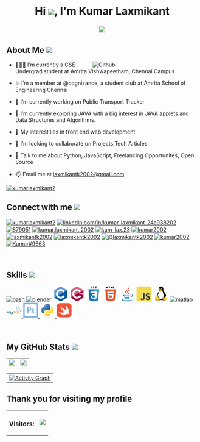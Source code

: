 <h1 align="center"">Hi <img src = "https://raw.githubusercontent.com/MartinHeinz/MartinHeinz/master/wave.gif" width = 50px>, I'm Kumar Laxmikant</h1>
<h3 align="center">
                  <p align="center">
  <a href="https://github.com/DenverCoder1/readme-typing-svg"><img src="https://readme-typing-svg.herokuapp.com?color=8203B3&lines=Computer+Science+Student;iOS+App+Developer;DS%20|%20AI%20|%20ML%20Enthusiast;Web%20Developer;Always%20learning%20new%20things&center=true&width=500&height=50"></a>
                  </p>
</h3>

<h2> About Me <img src = "https://media0.giphy.com/media/KDDpcKigbfFpnejZs6/giphy.gif?cid=ecf05e47oy6f4zjs8g1qoiystc56cu7r9tb8a1fe76e05oty&rid=giphy.gif" width = 100px></h2> 

<img width="55%" align="right" alt="Github" src="https://camo.githubusercontent.com/bb27b9c1df90df738e91a54665d3adb08f60583fad2f266ffbde14508e6dc918/68747470733a2f2f692e70696e696d672e636f6d2f6f726967696e616c732f65342f32362f37302f65343236373032656466383734623138316163656431653266613563366364652e676966" />


- 👨🏽‍💻 I’m currently a CSE Undergrad student at Amrita Vishwapeetham, Chennai Campus

- ✨ I’m a member at @cognizance, a student club at Amrita School of Engineering Chennai

- 🔭 I’m currently working on Public Transport Tracker

- 🌱 I’m currently exploring JAVA with a big interest in JAVA applets and Data Structures and Algorithms.

- 🤔 My interest lies in front end web development.

- 👯 I’m looking to collaborate on Projects,Tech Articles 

- 💬 Talk to me about Python, JavaScript, Freelancing Opportunites, Open Source 

- 📫 Email me at <a href="mailto:laxmikantk2002@gmail.com">laxmikantk2002@gmail.com</a>

<p align="left"> <a href="https://twitter.com/kumarlaxmikant2" target="blank"><img src="https://img.shields.io/twitter/follow/kumarlaxmikant2?logo=twitter&style=for-the-badge" alt="kumarlaxmikant2" /></a> </p>

<h2> Connect with me <img src='https://raw.githubusercontent.com/ShahriarShafin/ShahriarShafin/main/Assets/handshake.gif' width="100px"> </h2>
<p align="left">
<a href="https://twitter.com/kumarlaxmikant2" target="blank"><img align="center" src="https://raw.githubusercontent.com/rahuldkjain/github-profile-readme-generator/master/src/images/icons/Social/twitter.svg" alt="kumarlaxmikant2" height="30" width="40" /></a>
<a href="https://linkedin.com/in/linkedin.com/in/kumar-laxmikant-24a938202" target="blank"><img align="center" src="https://raw.githubusercontent.com/rahuldkjain/github-profile-readme-generator/master/src/images/icons/Social/linked-in-alt.svg" alt="linkedin.com/in/kumar-laxmikant-24a938202" height="30" width="40" /></a>
<a href="https://stackoverflow.com/users/879051" target="blank"><img align="center" src="https://raw.githubusercontent.com/rahuldkjain/github-profile-readme-generator/master/src/images/icons/Social/stack-overflow.svg" alt="879051" height="30" width="40" /></a>
<a href="https://fb.com/kumar.laxmikant.2002" target="blank"><img align="center" src="https://raw.githubusercontent.com/rahuldkjain/github-profile-readme-generator/master/src/images/icons/Social/facebook.svg" alt="kumar.laxmikant.2002" height="30" width="40" /></a>
<a href="https://instagram.com/kum_lax.23" target="blank"><img align="center" src="https://raw.githubusercontent.com/rahuldkjain/github-profile-readme-generator/master/src/images/icons/Social/instagram.svg" alt="kum_lax.23" height="30" width="40" /></a>
<a href="https://www.codechef.com/users/kumar2002" target="blank"><img align="center" src="https://cdn.jsdelivr.net/npm/simple-icons@3.1.0/icons/codechef.svg" alt="kumar2002" height="30" width="40" /></a>
<a href="https://www.hackerrank.com/laxmikantk2002" target="blank"><img align="center" src="https://raw.githubusercontent.com/rahuldkjain/github-profile-readme-generator/master/src/images/icons/Social/hackerrank.svg" alt="laxmikantk2002" height="30" width="40" /></a>
<a href="https://www.leetcode.com/laxmikantk2002" target="blank"><img align="center" src="https://raw.githubusercontent.com/rahuldkjain/github-profile-readme-generator/master/src/images/icons/Social/leet-code.svg" alt="laxmikantk2002" height="30" width="40" /></a>
<a href="https://www.hackerearth.com/@laxmikantk2002" target="blank"><img align="center" src="https://raw.githubusercontent.com/rahuldkjain/github-profile-readme-generator/master/src/images/icons/Social/hackerearth.svg" alt="@laxmikantk2002" height="30" width="40" /></a>
<a href="https://www.topcoder.com/members/kumar2002" target="blank"><img align="center" src="https://cdn.jsdelivr.net/npm/simple-icons@3.0.1/icons/topcoder.svg" alt="kumar2002" height="30" width="40" /></a>
<a href="https://discord.gg/Kumar#9663" target="blank"><img align="center" src="https://raw.githubusercontent.com/rahuldkjain/github-profile-readme-generator/master/src/images/icons/Social/discord.svg" alt="Kumar#9663" height="30" width="40" /></a>
</p>

<br>

<h2> Skills <img src = "https://media2.giphy.com/media/QssGEmpkyEOhBCb7e1/giphy.gif?cid=ecf05e47a0n3gi1bfqntqmob8g9aid1oyj2wr3ds3mg700bl&rid=giphy.gif" width = 32px> </h2>
<p align="left"> <a href="https://www.gnu.org/software/bash/" target="_blank"> <img src="https://www.vectorlogo.zone/logos/gnu_bash/gnu_bash-icon.svg" alt="bash" width="40" height="40"/> </a> <a href="https://www.blender.org/" target="_blank"> <img src="https://download.blender.org/branding/community/blender_community_badge_white.svg" alt="blender" width="40" height="40"/> </a> <a href="https://www.cprogramming.com/" target="_blank"> <img src="https://raw.githubusercontent.com/devicons/devicon/master/icons/c/c-original.svg" alt="c" width="40" height="40"/> </a> <a href="https://www.w3schools.com/cpp/" target="_blank"> <img src="https://raw.githubusercontent.com/devicons/devicon/master/icons/cplusplus/cplusplus-original.svg" alt="cplusplus" width="40" height="40"/> </a> <a href="https://www.w3schools.com/css/" target="_blank"> <img src="https://raw.githubusercontent.com/devicons/devicon/master/icons/css3/css3-original-wordmark.svg" alt="css3" width="40" height="40"/> </a> <a href="https://www.w3.org/html/" target="_blank"> <img src="https://raw.githubusercontent.com/devicons/devicon/master/icons/html5/html5-original-wordmark.svg" alt="html5" width="40" height="40"/> </a> <a href="https://www.java.com" target="_blank"> <img src="https://raw.githubusercontent.com/devicons/devicon/master/icons/java/java-original.svg" alt="java" width="40" height="40"/> </a> <a href="https://developer.mozilla.org/en-US/docs/Web/JavaScript" target="_blank"> <img src="https://raw.githubusercontent.com/devicons/devicon/master/icons/javascript/javascript-original.svg" alt="javascript" width="40" height="40"/> </a> <a href="https://www.linux.org/" target="_blank"> <img src="https://raw.githubusercontent.com/devicons/devicon/master/icons/linux/linux-original.svg" alt="linux" width="40" height="40"/> </a> <a href="https://www.mathworks.com/" target="_blank"> <img src="https://upload.wikimedia.org/wikipedia/commons/2/21/Matlab_Logo.png" alt="matlab" width="40" height="40"/> </a> <a href="https://www.mysql.com/" target="_blank"> <img src="https://raw.githubusercontent.com/devicons/devicon/master/icons/mysql/mysql-original-wordmark.svg" alt="mysql" width="40" height="40"/> </a> <a href="https://www.photoshop.com/en" target="_blank"> <img src="https://raw.githubusercontent.com/devicons/devicon/master/icons/photoshop/photoshop-line.svg" alt="photoshop" width="40" height="40"/> </a> <a href="https://www.python.org" target="_blank"> <img src="https://raw.githubusercontent.com/devicons/devicon/master/icons/python/python-original.svg" alt="python" width="40" height="40"/> </a> <a href="https://developer.apple.com/swift/" target="_blank"> <img src="https://raw.githubusercontent.com/devicons/devicon/master/icons/swift/swift-original.svg" alt="swift" width="40" height="40"/> </a> </p>

<br>

<h2> My GitHub Stats <img src='https://media1.giphy.com/media/du3J3cXyzhj75IOgvA/giphy.gif?cid=ecf05e47x2g034i9pzwtzzsd3xgg2w9nr94t4tflbbgo3008&rid=giphy.gif' width='32px'> </h2>
<table>
  <tr>
    <td>
      <img src="https://github-readme-stats.vercel.app/api?username=Kumar-laxmi&show_icons=true&include_all_commits=true&count_private=true&hide_border=true&theme=midnight-purple"   />
    </td>
    <td>
      <img src="https://github-readme-streak-stats.herokuapp.com?user=Kumar-laxmi&theme=midnight-purple&hide_border=true" />
    </td>                           
  </tr>
</table>
<table>
    <tr>
          <td>
         <a href="https://github.com/Kumar-laxmi"><img alt="Activity Graph" src="https://activity-graph.herokuapp.com/graph?username=Kumar-laxmi&bg_color=000000&color=7e04af&line=7e04af&point=FFFFFF&hide_border=true" /></a>                                                                                      
     </td>
   </tr>
</table>

 <h2> Thank you for visiting my profile </h2>                                                                                                                      
 <table>
        <tr>
             <td><h3> Visitors: </h3></td>
             <td><img src="https://profile-counter.glitch.me/Kumar-laxmi/count.svg"></td>                                                                     
        </tr>                                                                                             
 </table>

